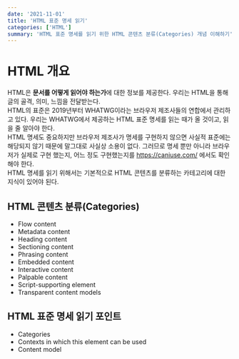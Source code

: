 ```yaml
---
date: '2021-11-01'
title: 'HTML 표준 명세 읽기'
categories: ['HTML']
summary: 'HTML 표준 명세를 읽기 위한 HTML 콘텐츠 분류(Categories) 개념 이해하기'
---
```

# HTML 개요
HTML은 **문서를 어떻게 읽어야 하는가**에 대한 정보를 제공한다. 우리는 HTML을 통해 글의 골격, 의미, 느낌을 전달받는다.  
HTML의 표준은 2019년부터 WHATWG이라는 브라우저 제조사들의 연합에서 관리하고 있다. 
우리는 WHATWG에서 제공하는 HTML 표준 명세를 읽는 때가 올 것이고, 읽을 줄 알아야 한다.  
HTML 명세도 중요하지만 브라우저 제조사가 명세를 구현하지 않으면 사실적 표준에는 해당되지 않기 때문에 말그대로 사실상 소용이 없다. 
그러므로 명세 뿐만 아니라 브라우저가 실제로 구현 했는지, 어느 정도 구현했는지를 https://caniuse.com/ 에서도 확인해야 한다.  
HTML 명세를 읽기 위해서는 기본적으로 HTML 콘텐츠를 분류하는 카테고리에 대한 지식이 있어야 된다.

## HTML 콘텐츠 분류(Categories)
- Flow content
- Metadata content
- Heading content
- Sectioning content
- Phrasing content
- Embedded content
- Interactive content
- Palpable content
- Script-supporting element
- Transparent content models

## HTML 표준 명세 읽기 포인트
- Categories
- Contexts in which this element can be used
- Content model




